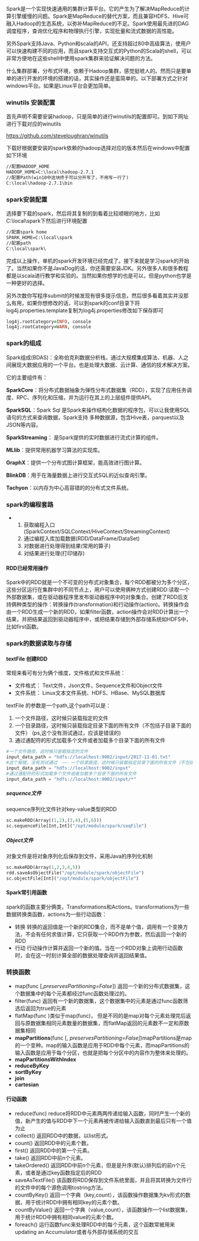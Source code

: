 Spark是一个实现快速通用的集群计算平台。它的产生为了解决MapReduce的计算引擎缓慢的问题。Spark是MapReduce的替代方案，而且兼容HDFS、Hive可融入Hadoop的生态系统，以弥补MapReduce的不足。Spark使用最先进的DAG调度程序，查询优化程序和物理执行引擎，实现批量和流式数据的高性能。

另外Spark支持Java、Python和scala的API，还支持超过80中高级算法，使用户可以快速构建不同的应用，而且spark支持交互式的Python的Scala的shell，可以非常方便地在这些shell中使用spark集群来验证解决问题的方法。

什么集群部署，分布式环境，依赖于Hadoop集群，感觉挺唬人的。然而只是要单单的进行开发的环境的搭建的话，其实操作还是蛮简单的。以下部署方式之针对windows平台。如果是Linux平台会更加简单。

### winutils 安装配置

首先声明不需要安装hadoop，只是简单的进行winutils的配置即可。到如下网址进行下载对应的winutils

https://github.com/steveloughran/winutils

下载好根据要安装的spark依赖的hadoop选择对应的版本然后在windows中配置如下环境

```bat
//配置HADOOP_HOME
HADOOP_HOME=C:\local\hadoop-2.7.1
//配置Path(win10中这块终于可以分开写了，不用写一行了)
C:\local\hadoop-2.7.1\bin
```

### spark安装配置

选择要下载的spark，然后将其复制的到看着比较顺眼的地方，比如C:\local\spark下然后进行环境配置

```bat
//配置spark home
SPARK_HOME=C:\local\spark
//配置path
C:\local\spark\
```

完成以上操作，单机的spark开发环境已经完成了。接下来就是学习spark的开始了。当然如果你不是JavaDog的话，你还需要安装JDK。另外很多人和很多教程都是以scala进行教学和实验的。当然如果你想学的也是可以，但是python也学是一种更好的选择。

另外次数你写程序submit的时候发现有很多提示信息，然后很多看着其实并没那么有用，如果你想修改的话，可以到spark的conf目录下将log4j.properties.template复制为log4j.properties修改如下保存即可

```pro
log4j.rootCategory=INFO, console
log4j.rootCategory=WARN, console

```




### spark的组成

Spark组成(BDAS)：全称伯克利数据分析栈，通过大规模集成算法、机器、人之间展现大数据应用的一个平台。也是处理大数据、云计算、通信的技术解决方案。

它的主要组件有：

**SparkCore**：将分布式数据抽象为弹性分布式数据集（RDD），实现了应用任务调度、RPC、序列化和压缩，并为运行在其上的上层组件提供API。

**SparkSQL**：Spark Sql 是Spark来操作结构化数据的程序包，可以让我使用SQL语句的方式来查询数据，Spark支持 多种数据源，包含Hive表，parquest以及JSON等内容。

**SparkStreaming**： 是Spark提供的实时数据进行流式计算的组件。

**MLlib**：提供常用机器学习算法的实现库。

**GraphX**：提供一个分布式图计算框架，能高效进行图计算。

**BlinkDB**：用于在海量数据上进行交互式SQL的近似查询引擎。

**Tachyon**：以内存为中心高容错的的分布式文件系统。



### spark的编程套路

 * 1. 获取编程入口(SparkContext/SQLContext/HiveContext/StreamingContext)
   2. 通过编程入库加载数据(RDD/DataFrame/DataSet)
   3. 对数据进行处理得到结果(常用的算子)
   4. 对结果进行处理(打印储存)

#### RDD已经常用操作

Spark中的RDD就是一个不可变的分布式对象集合，每个RDD都被分为多个分区，这些分区运行在集群中的不同节点上，用户可以使用俩种方式创建RDD:读取一个外部数据集，或在驱动器程序里发布驱动器程序中的对象集合。创建了RDD后支持俩种类型的操作：转换操作(transformation)和行动操作(action)。转换操作会由一个RDD生成一个新的RDD，如果filter函数，action操作会对RDD计算出一个结果，并把结果返回到驱动器程序中，或把结果存储到外部存储系统如HDFS中，比如first函数。



### spark的数据读取与存储

#### textFile 创建RDD

常规来看可有分为俩个维度，文件格式和文件系统：

* 文件格式： Text文件，Json文件，Sequence文件和Object文件
* 文件系统： Linux文本文件系统、HDFS、HBase、MySQL数据库

textFile 的参数是一个path,这个path可以是：
1. 一个文件路径，这时候只装载指定的文件
2. 一个目录路径，这时候只装载指定目录下面的所有文件（不包括子目录下面的文件）  (ps,这个没有测试通过，应该是错误的)
3. 通过通配符的形式加载多个文件或者加载多个目录下面的所有文件

```python
#一个文件路径，这时候只装载指定的文件
input_data_path = "hdfs://localhost:9002/input/2017-11-01.txt"  
#这个报错，没有测试通过  —— 一个目录路径，这时候只装载指定目录下面的所有文件（不包括子目录下面的文件）
input_data_path = "hdfs://localhost:9002/input"  
#通过通配符的形式加载多个文件或者加载多个目录下面的所有文件
input_data_path = "hdfs://localhost:9002/input/*"   
```



##### sequence文件

sequence序列化文件针对key-value类型的RDD

```python
sc.makeRDD(Array((1,2),(3,4),(5,6)))
sc.sequenceFile[Int,Int]("/opt/module/spark/seqFile")
```

##### Object文件

对象文件是将对象序列化后保存到文件，采用Java的序列化机制

```python
sc.makeRDD(Array(1,2,3,4,5))
rdd.saveAsObjectFile("/opt/module/spark/objectFile")
sc.objectFile[Int]("/opt/module/spark/objectFile")
```

#### Spark常引用函数

spark的函数主要分俩类，Transformations和Actions。transformations为一些数据转换类函数，actions为一些行动函数：

* 转换 转换的返回值是一个新的RDD集合，而不是单个值，调用有一个变换方法，不会有任何求值计算，它只获取一个RDD作为参数，然后返回一个新的RDD
* 行动 行动操作计算并返回一个新的值。当在一个RDD对象上调用行动函数时，会在这一时刻计算全部的数据处理查询并返回结果值。

### 转换函数

* map(func [,*preservesPartitioning=False*])  返回一个新的分布式数据集，这个数据集中的每个元素都经过func函数处理过的。
* filter(func) 返回有一个新的数据集，这个数据集中的元素是通过func函数筛选后返回为true的元素
* flatMap(func )类似于map(func)， 但是不同的是map对每个元素处理完后返回与原数据集相同元素数量的数据集，而flatMap返回的元素数不一定和原数据集相同
* **mapPartitions**(func [, *preservesPartitioning=False]*)mapPartitions是map的一个变种。map的输入函数是应用于RDD中每个元素，而mapPartitions的输入函数是应用于每个分区，也就是把每个分区中的内容作为整体来处理的。
* **mapPartitionsWithIndex**
* **reduceByKey**
* **sortByKey**
* **join**
* **cartesian**

####  行动函数

* reduce(func) reduce将RDD中元素两两传递给输入函数，同时产生一个新的值，新产生的值与RDD中下一个元素再被传递给输入函数直到最后只有一个值为止
* collect()  返回RDD中的数据，以list形式。
* count() 返回RDD中的元素个数。
* first()  返回RDD中的第一个元素。
* take() 返回RDD中前n个元素。
* takeOrdered() 返回RDD中前n个元素，但是是升序(默认)排列后的前n个元素，或者是通过key函数指定后的RDD
* saveAsTextFile() 该函数将RDD保存到文件系统里面，并且将其转换为文件行的文件中的每个源色调用tostring方法。
* countByKey() 返回一个字典（key,count），该函数操作数据集为kv形式的数据，用于统计RDD中拥有相同key的元素个数。
* countByValue() 返回一个字典（value,count），该函数操作一个list数据集，用于统计RDD中拥有相同value的元素个数。
* foreach() 运行函数func来处理RDD中的每个元素，这个函数常被用来updating an Accumulator或者与外部存储系统的交互









































